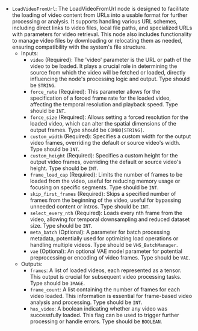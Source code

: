 - `LoadVideoFromUrl`: The LoadVideoFromUrl node is designed to facilitate the loading of video content from URLs into a usable format for further processing or analysis. It supports handling various URL schemes, including direct links to video files, local file paths, and specialized URLs with parameters for video retrieval. This node also includes functionality to manage video files by downloading or relocating them as needed, ensuring compatibility with the system's file structure.
    - Inputs:
        - `video` (Required): The 'video' parameter is the URL or path of the video to be loaded. It plays a crucial role in determining the source from which the video will be fetched or loaded, directly influencing the node's processing logic and output. Type should be `STRING`.
        - `force_rate` (Required): This parameter allows for the specification of a forced frame rate for the loaded video, affecting the temporal resolution and playback speed. Type should be `INT`.
        - `force_size` (Required): Allows setting a forced resolution for the loaded video, which can alter the spatial dimensions of the output frames. Type should be `COMBO[STRING]`.
        - `custom_width` (Required): Specifies a custom width for the output video frames, overriding the default or source video's width. Type should be `INT`.
        - `custom_height` (Required): Specifies a custom height for the output video frames, overriding the default or source video's height. Type should be `INT`.
        - `frame_load_cap` (Required): Limits the number of frames to be loaded from the video, useful for reducing memory usage or focusing on specific segments. Type should be `INT`.
        - `skip_first_frames` (Required): Skips a specified number of frames from the beginning of the video, useful for bypassing unneeded content or intros. Type should be `INT`.
        - `select_every_nth` (Required): Loads every nth frame from the video, allowing for temporal downsampling and reduced dataset size. Type should be `INT`.
        - `meta_batch` (Optional): A parameter for batch processing metadata, potentially used for optimizing load operations or handling multiple videos. Type should be `VHS_BatchManager`.
        - `vae` (Optional): An optional VAE model parameter for potential preprocessing or encoding of video frames. Type should be `VAE`.
    - Outputs:
        - `frames`: A list of loaded videos, each represented as a tensor. This output is crucial for subsequent video processing tasks. Type should be `IMAGE`.
        - `frame_count`: A list containing the number of frames for each video loaded. This information is essential for frame-based video analysis and processing. Type should be `INT`.
        - `has_video`: A boolean indicating whether any video was successfully loaded. This flag can be used to trigger further processing or handle errors. Type should be `BOOLEAN`.
